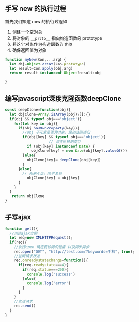 <!--
 * @Author: your name
 * @Date: 2020-05-22 01:30:31
 * @LastEditTime: 2020-06-10 22:51:00
 * @LastEditors: Please set LastEditors
 * @Description: In User Settings Edit
 * @FilePath: \vuepress-blog\docs\blog\Javascript-Library\常见手写代码.md
--> 
## 手写 new 的执行过程
首先我们知道 new 的执行过程如
1. 创建一个空对象
2. 将对象的 ```__proto__``` 指向构造函数的 prototype
3. 将这个对象作为构造函数的 this
4. 确保返回值为对象

```js
function myNew(Con,...arg) {
  let obj=Object.creat(Con.prototype)
  let result=Con.apply(obj,arg)
  return result instanceof Object?result:obj

}

```
## 编写javascript深度克隆函数deepClone
```js
const deepClone=function(obj){
  let objClone=Array.isArray(pbj)?[]:{}
  if(obj && typeof obj==='object'){
    for(let key in obj){
      if(obj.hasOwnProperty(key)){
        //obj 子元素是否为对象，是的话则递归
        if(obj[key] && typeof obj==='object'){
                    // 深拷贝日期类型
          if (obj[key] instanceof Date) {
            objClone[key] = new Date(obj[key].valueOf())
        }else{
          objClone[key]= deepClone(obj[key])
        }
      }else{
        // 如果不是，简单复制
          objClone[key] = obj[key]
      }
    }
  }
   return objClone
}
```
##  手写ajax
```js
function get(){
  //创建ajax实例
  let req=new XMLHTTPRequest();
  if(req){
    //执行open 确定要访问的链接 以及同步异步
    req.open("GET", "http://test.com/?keywords=手机", true);
    //监听请求状态
    req.onreadystatechange=function(){
      if(req.readystate===4){
        if(req.statue===200){
          console.log('success')
        }else{
          console.log('error')
        }
      }
    }
    //发送请求
    req.send()
  }
}
```